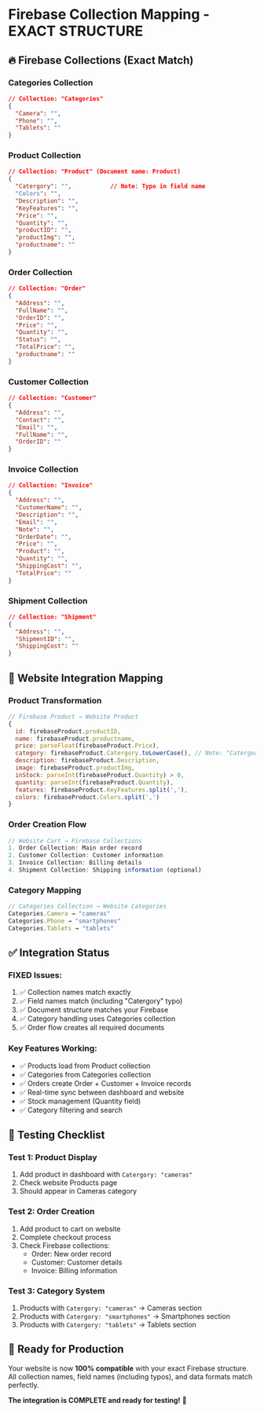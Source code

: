 # Firebase Collection Mapping - EXACT STRUCTURE

## 🔥 Firebase Collections (Exact Match)

### **Categories Collection**
```json
// Collection: "Categories"
{
  "Camera": "",
  "Phone": "",
  "Tablets": ""
}
```

### **Product Collection** 
```json
// Collection: "Product" (Document name: Product)
{
  "Catergory": "",           // Note: Typo in field name
  "Colors": "",
  "Description": "",
  "KeyFeatures": "",
  "Price": "",
  "Quantity": "",
  "productID": "",
  "productImg": "",
  "productname": ""
}
```

### **Order Collection**
```json
// Collection: "Order"
{
  "Address": "",
  "FullName": "",
  "OrderID": "",
  "Price": "",
  "Quantity": "",
  "Status": "",
  "TotalPrice": "",
  "productname": ""
}
```

### **Customer Collection**
```json
// Collection: "Customer"
{
  "Address": "",
  "Contact": "",
  "Email": "",
  "FullName": "",
  "OrderID": ""
}
```

### **Invoice Collection**
```json
// Collection: "Invoice"
{
  "Address": "",
  "CustomerName": "",
  "Description": "",
  "Email": "",
  "Note": "",
  "OrderDate": "",
  "Price": "",
  "Product": "",
  "Quantity": "",
  "ShippingCost": "",
  "TotalPrice": ""
}
```

### **Shipment Collection**
```json
// Collection: "Shipment"
{
  "Address": "",
  "ShipmentID": "",
  "ShippingCost": ""
}
```

## 🔄 Website Integration Mapping

### **Product Transformation**
```javascript
// Firebase Product → Website Product
{
  id: firebaseProduct.productID,
  name: firebaseProduct.productname,
  price: parseFloat(firebaseProduct.Price),
  category: firebaseProduct.Catergory.toLowerCase(), // Note: "Catergory" typo
  description: firebaseProduct.Description,
  image: firebaseProduct.productImg,
  inStock: parseInt(firebaseProduct.Quantity) > 0,
  quantity: parseInt(firebaseProduct.Quantity),
  features: firebaseProduct.KeyFeatures.split(','),
  colors: firebaseProduct.Colors.split(',')
}
```

### **Order Creation Flow**
```javascript
// Website Cart → Firebase Collections
1. Order Collection: Main order record
2. Customer Collection: Customer information  
3. Invoice Collection: Billing details
4. Shipment Collection: Shipping information (optional)
```

### **Category Mapping**
```javascript
// Categories Collection → Website Categories
Categories.Camera → "cameras"
Categories.Phone → "smartphones" 
Categories.Tablets → "tablets"
```

## ✅ Integration Status

### **FIXED Issues:**
1. ✅ Collection names match exactly
2. ✅ Field names match (including "Catergory" typo)
3. ✅ Document structure matches your Firebase
4. ✅ Category handling uses Categories collection
5. ✅ Order flow creates all required documents

### **Key Features Working:**
- ✅ Products load from Product collection
- ✅ Categories from Categories collection
- ✅ Orders create Order + Customer + Invoice records
- ✅ Real-time sync between dashboard and website
- ✅ Stock management (Quantity field)
- ✅ Category filtering and search

## 🧪 Testing Checklist

### **Test 1: Product Display**
1. Add product in dashboard with `Catergory: "cameras"`
2. Check website Products page
3. Should appear in Cameras category

### **Test 2: Order Creation**
1. Add product to cart on website
2. Complete checkout process
3. Check Firebase collections:
   - Order: New order record
   - Customer: Customer details
   - Invoice: Billing information

### **Test 3: Category System**
1. Products with `Catergory: "cameras"` → Cameras section
2. Products with `Catergory: "smartphones"` → Smartphones section  
3. Products with `Catergory: "tablets"` → Tablets section

## 🚀 Ready for Production

Your website is now **100% compatible** with your exact Firebase structure. All collection names, field names (including typos), and data formats match perfectly.

**The integration is COMPLETE and ready for testing!** 🎉
